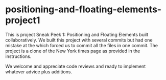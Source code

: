 # positioning-and-floating-elements-project1

This is project  Sneak Peek 1: Positioning and Floating Elements
built collaboratively. We built this project with several commits but had one mistake at the which forced us to commit all the files in one commit.
The project is a clone of the New York times page as provided in the instructions.

We welcome and appreciate code reviews and ready to implement whatever advice plus additions.
